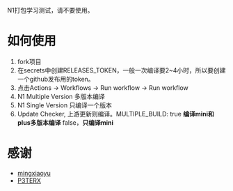 
N1打包学习测试，请不要使用。

# 如何使用
1. fork项目
2. 在secrets中创建RELEASES_TOKEN，一般一次编译要2~4小时，所以要创建一个github发布用的token。
3. 点击Actions -> Workflows -> Run workflow -> Run workflow 
4. N1 Multiple Version 多版本编译
5. N1 Single Version 只编译一个版本
6. Update Checker, 上游更新则编译。MULTIPLE_BUILD: true **编译mini和plus多版本编译**  false，**只编译mini**

# 感谢
 * [mingxiaoyu](https://github.com/mingxiaoyu/N1Openwrt)
 * [P3TERX](https://github.com/P3TERX/Actions-OpenWrt)
